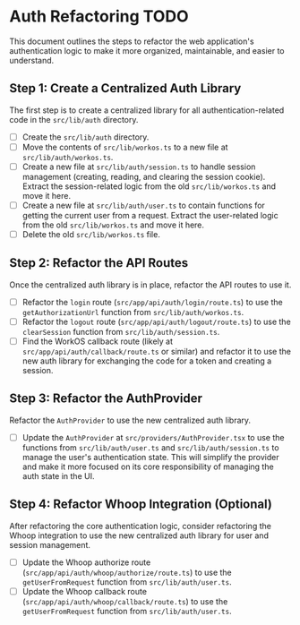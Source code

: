 # Auth Refactoring TODO

This document outlines the steps to refactor the web application's authentication logic to make it more organized, maintainable, and easier to understand.

## Step 1: Create a Centralized Auth Library

The first step is to create a centralized library for all authentication-related code in the `src/lib/auth` directory.

- [ ] Create the `src/lib/auth` directory.
- [ ] Move the contents of `src/lib/workos.ts` to a new file at `src/lib/auth/workos.ts`.
- [ ] Create a new file at `src/lib/auth/session.ts` to handle session management (creating, reading, and clearing the session cookie). Extract the session-related logic from the old `src/lib/workos.ts` and move it here.
- [ ] Create a new file at `src/lib/auth/user.ts` to contain functions for getting the current user from a request. Extract the user-related logic from the old `src/lib/workos.ts` and move it here.
- [ ] Delete the old `src/lib/workos.ts` file.

## Step 2: Refactor the API Routes

Once the centralized auth library is in place, refactor the API routes to use it.

- [ ] Refactor the `login` route (`src/app/api/auth/login/route.ts`) to use the `getAuthorizationUrl` function from `src/lib/auth/workos.ts`.
- [ ] Refactor the `logout` route (`src/app/api/auth/logout/route.ts`) to use the `clearSession` function from `src/lib/auth/session.ts`.
- [ ] Find the WorkOS callback route (likely at `src/app/api/auth/callback/route.ts` or similar) and refactor it to use the new auth library for exchanging the code for a token and creating a session.

## Step 3: Refactor the AuthProvider

Refactor the `AuthProvider` to use the new centralized auth library.

- [ ] Update the `AuthProvider` at `src/providers/AuthProvider.tsx` to use the functions from `src/lib/auth/user.ts` and `src/lib/auth/session.ts` to manage the user's authentication state. This will simplify the provider and make it more focused on its core responsibility of managing the auth state in the UI.

## Step 4: Refactor Whoop Integration (Optional)

After refactoring the core authentication logic, consider refactoring the Whoop integration to use the new centralized auth library for user and session management.

- [ ] Update the Whoop authorize route (`src/app/api/auth/whoop/authorize/route.ts`) to use the `getUserFromRequest` function from `src/lib/auth/user.ts`.
- [ ] Update the Whoop callback route (`src/app/api/auth/whoop/callback/route.ts`) to use the `getUserFromRequest` function from `src/lib/auth/user.ts`.
